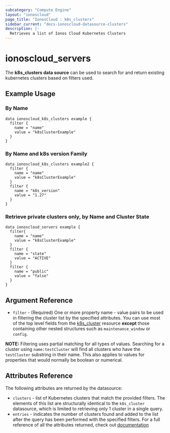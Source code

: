 ```yaml
---
subcategory: "Compute Engine"
layout: "ionoscloud"
page_title: "IonosCloud : k8s_clusters"
sidebar_current: "docs-ionoscloud-datasource-clusters"
description: |-
  Retrieves a list of Ionos Cloud Kubernetes Clusters
---
```


# ionoscloud\_servers

The **k8s_clusters data source** can be used to search for and return existing kubernetes clusters based on filters used.

## Example Usage

### By Name
```hcl
data ionoscloud_k8s_clusters example {
  filter {
    name = "name"
    value = "k8sClusterExample"
  }
}
```

### By Name and k8s version Family
```hcl
data ionoscloud_k8s_clusters example2 {
  filter {
    name = "name"
    value = "k8sClusterExample"
  }
  filter {
    name = "k8s_version"
    value = "1.27"
  }
}
```


### Retrieve private clusters only, by Name and Cluster State
```hcl
data ionoscloud_servers example {
  filter{
    name = "name"
    value = "k8sClusterExample"
  }
  filter {
    name = "state"
    value = "ACTIVE"
  }
  filter {
    name = "public"
    value = "false"
  }
}
```

## Argument Reference

* `filter` -  (Required) One or more property name - value pairs to be used in filtering the cluster list by the specified attributes. You can use most of the top level fields from the  [k8s_cluster](../data-sources/k8s_cluster.md) resource **except** those containing other nested structures such as `maintenance_window` or `config`.

**NOTE:** Filtering uses partial matching for all types of values. Searching for a cluster using `name:testCluster` will find all clusters who have the `testCluster` substring in their name. This also applies to values for properties that would normally be boolean or numerical.

## Attributes Reference

The following attributes are returned by the datasource:

* `clusters` - list of Kubernetes clusters that match the provided filters. The elements of this list are structurally identical to the `k8s_cluster` datasource, which is limited to retrieving only 1 cluster in a single query.
* `entries` - indicates the number of clusters found and added to the list after the query has been performed with the specified filters.
For a full reference of all the attributes returned, check out [documentation](../data-sources/k8s_cluster.md)